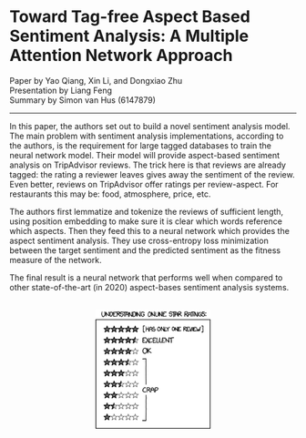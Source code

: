 # Toward Tag-free Aspect Based Sentiment Analysis: A Multiple Attention Network Approach
Paper by Yao Qiang, Xin Li, and Dongxiao Zhu  
Presentation by Liang Feng  
Summary by Simon van Hus (6147879)

---

In this paper, the authors set out to build a novel sentiment analysis model.
The main problem with sentiment analysis implementations, according to the authors, is the requirement for large tagged databases to train the neural network model.
Their model will provide aspect-based sentiment analysis on TripAdvisor reviews.
The trick here is that reviews are already tagged: the rating a reviewer leaves gives away the sentiment of the review.
Even better, reviews on TripAdvisor offer ratings per review-aspect.
For restaurants this may be: food, atmosphere, price, etc.

The authors first lemmatize and tokenize the reviews of sufficient length, using position embedding to make sure it is clear which words reference which aspects.
Then they feed this to a neural network which provides the aspect sentiment analysis.
They use cross-entropy loss minimization between the target sentiment and the predicted sentiment as the fitness measure of the network.

The final result is a neural network that performs well when compared to other state-of-the-art (in 2020) aspect-bases sentiment analysis systems.

<br />
<img 
    src="./memes/star ratings.png"
    style="width: 40%; margin-left: 30%;"
    title="XKCD 1098: Star ratings"
    alt="XKCD 1098: Star ratings" />